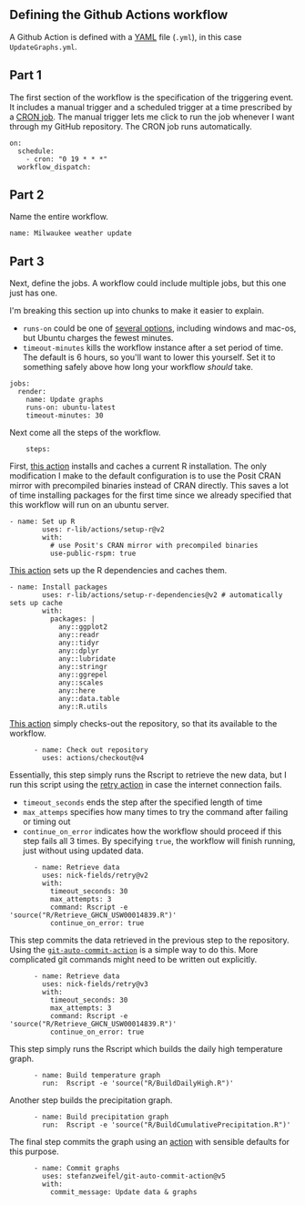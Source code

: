 ## Defining the Github Actions workflow

A Github Action is defined with a [YAML](https://en.wikipedia.org/wiki/YAML) file (`.yml`), in this case `UpdateGraphs.yml`.


## Part 1
The first section of the workflow is the specification of the triggering event. It includes a manual trigger and a scheduled trigger at a time prescribed by a [CRON job](https://en.wikipedia.org/wiki/Cron). The manual trigger lets me click to run the job whenever I want through my GitHub repository. The CRON job runs automatically.

```
on:
  schedule:
    - cron: "0 19 * * *"
  workflow_dispatch:
```

## Part 2

Name the entire workflow.

```
name: Milwaukee weather update
```

## Part 3

Next, define the jobs. A workflow could include multiple jobs, but this one just has one.

I'm breaking this section up into chunks to make it easier to explain.

* `runs-on` could be one of [several options](https://docs.github.com/en/actions/using-github-hosted-runners/about-github-hosted-runners), including windows and mac-os, but Ubuntu charges the fewest minutes.
* `timeout-minutes` kills the workflow instance after a set period of time. The default is 6 hours, so you'll want to lower this yourself. Set it to something safely above how long your workflow *should* take.

```
jobs:
  render:
    name: Update graphs
    runs-on: ubuntu-latest
    timeout-minutes: 30
```

Next come all the steps of the workflow.
```
    steps:
```

First, [this action](https://github.com/r-lib/actions/tree/v2/setup-r) installs and caches a current R installation. The only modification I make to the default configuration is to use the Posit CRAN mirror with precompiled binaries instead of CRAN directly. This saves a lot of time installing packages for the first time since we already specified that this workflow will run on an ubuntu server.

```
- name: Set up R
        uses: r-lib/actions/setup-r@v2
        with:
          # use Posit's CRAN mirror with precompiled binaries
          use-public-rspm: true
```

[This action](https://github.com/r-lib/actions/tree/v2/setup-r-dependencies) sets up the R dependencies and caches them.

```
- name: Install packages
        uses: r-lib/actions/setup-r-dependencies@v2 # automatically sets up cache
        with:
          packages: |
            any::ggplot2 
            any::readr
            any::tidyr
            any::dplyr
            any::lubridate
            any::stringr
            any::ggrepel
            any::scales
            any::here
            any::data.table
            any::R.utils
```

[This action](https://github.com/actions/checkout) simply checks-out the repository, so that its available to the workflow.

```    
      - name: Check out repository
        uses: actions/checkout@v4
```

Essentially, this step simply runs the Rscript to retrieve the new data, but I run this script using the [retry action](https://github.com/nick-fields/retry) in case the internet connection fails.

* `timeout_seconds` ends the step after the specified length of time
* `max_attemps` specifies how many times to try the command after failing or timing out
* `continue_on_error` indicates how the workflow should proceed if this step fails all 3 times. By specifying `true`, the workflow will finish running, just without using updated data.

```
      - name: Retrieve data
        uses: nick-fields/retry@v2
        with:
          timeout_seconds: 30
          max_attempts: 3
          command: Rscript -e 'source("R/Retrieve_GHCN_USW00014839.R")'
          continue_on_error: true
```

This step commits the data retrieved in the previous step to the repository. Using the [`git-auto-commit-action`](https://github.com/stefanzweifel/git-auto-commit-action) is a simple way to do this. More complicated git commands might need to be written out explicitly.

```
      - name: Retrieve data
        uses: nick-fields/retry@v3
        with:
          timeout_seconds: 30
          max_attempts: 3
          command: Rscript -e 'source("R/Retrieve_GHCN_USW00014839.R")'
          continue_on_error: true
```

This step simply runs the Rscript which builds the daily high temperature graph.

```
      - name: Build temperature graph
        run:  Rscript -e 'source("R/BuildDailyHigh.R")'
```

Another step builds the precipitation graph.

```
      - name: Build precipitation graph
        run:  Rscript -e 'source("R/BuildCumulativePrecipitation.R")'
```

The final step commits the graph using an [action](https://github.com/stefanzweifel/git-auto-commit-action) with sensible defaults for this purpose.

```
      - name: Commit graphs
        uses: stefanzweifel/git-auto-commit-action@v5
        with:
          commit_message: Update data & graphs
```
